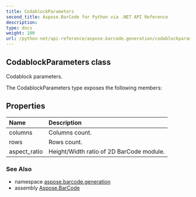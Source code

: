 ```yaml
---
title: CodablockParameters
second_title: Aspose.BarCode for Python via .NET API Reference
description: 
type: docs
weight: 100
url: /python-net/api-reference/aspose.barcode.generation/codablockparameters/
---
```


## CodablockParameters class

Codablock parameters.

The CodablockParameters type exposes the following members:
## Properties
| Name | Description |
| :- | :- |
|columns|Columns count.|
|rows|Rows count.|
|aspect_ratio|Height/Width ratio of 2D BarCode module.|

### See Also

* namespace [aspose.barcode.generation](/barcode/python-net/api-reference/aspose.barcode.generation/)
* assembly [Aspose.BarCode](/barcode/python-net/api-reference/)

